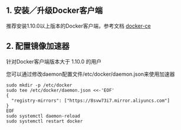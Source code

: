 1\. 安装／升级Docker客户端
------------------

推荐安装1.10.0以上版本的Docker客户端，参考文档 [docker-ce](//yq.aliyun.com/articles/110806)

2\. 配置镜像加速器
-----------

针对Docker客户端版本大于 1.10.0 的用户

您可以通过修改daemon配置文件/etc/docker/daemon.json来使用加速器

    sudo mkdir -p /etc/docker
    sudo tee /etc/docker/daemon.json <<-'EOF'
    {
      "registry-mirrors": ["https://8svw73i7.mirror.aliyuncs.com"]
    }
    EOF
    sudo systemctl daemon-reload
    sudo systemctl restart docker